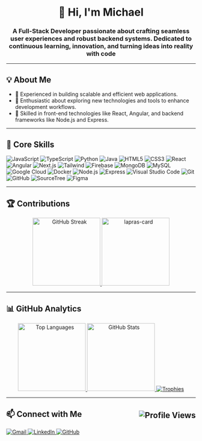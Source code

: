 <h1 align="center">👋 Hi, I'm Michael</h1>

<h3 align="center">
  A Full-Stack Developer passionate about crafting seamless user experiences and robust backend systems. 
  Dedicated to continuous learning, innovation, and turning ideas into reality with code
</h3>

---

<h2 align="left">💡 About Me</h2>
<ul align="left">
  <li>🔧 Experienced in building scalable and efficient web applications.</li>
  <li>🚀 Enthusiastic about exploring new technologies and tools to enhance development workflows.</li>
  <li>🌟 Skilled in front-end technologies like React, Angular, and backend frameworks like Node.js and Express.</li>
</ul>

---

<h2 align="left">🌟 Core Skills</h2>
<p align="left">
  <img src="https://img.shields.io/badge/JavaScript-F7DF1E?style=for-the-badge&logo=javascript&logoColor=black" alt="JavaScript" />
  <img src="https://img.shields.io/badge/TypeScript-3178C6?style=for-the-badge&logo=typescript&logoColor=white" alt="TypeScript" />
  <img src="https://img.shields.io/badge/Python-4B8BBE?style=for-the-badge&logo=python&logoColor=FFD43B" alt="Python" />
  <img src="https://img.shields.io/badge/Java-ED8B00?style=for-the-badge&logo=openjdk&logoColor=white" alt="Java" />
  <img src="https://img.shields.io/badge/HTML5-E34F26?style=for-the-badge&logo=html5&logoColor=white" alt="HTML5" />
  <img src="https://img.shields.io/badge/CSS3-1572B6?style=for-the-badge&logo=css3&logoColor=white" alt="CSS3" />
  <img src="https://img.shields.io/badge/React-61DAFB?style=for-the-badge&logo=react&logoColor=black" alt="React" />
  <img src="https://img.shields.io/badge/Angular-DD0031?style=for-the-badge&logo=angular&logoColor=white" alt="Angular" />
  <img src="https://img.shields.io/badge/Next.js-000000?style=for-the-badge&logo=next.js&logoColor=white" alt="Next.js" />
  <img src="https://img.shields.io/badge/Tailwind-06B6D4?style=for-the-badge&logo=tailwindcss&logoColor=white" alt="Tailwind" />
  <img src="https://img.shields.io/badge/Firebase-FFCA28?style=for-the-badge&logo=firebase&logoColor=black" alt="Firebase" />
  <img src="https://img.shields.io/badge/MongoDB-47A248?style=for-the-badge&logo=mongodb&logoColor=white" alt="MongoDB" />
  <img src="https://img.shields.io/badge/MySQL-4479A1?style=for-the-badge&logo=mysql&logoColor=white" alt="MySQL" />
  <img src="https://img.shields.io/badge/Google%20Cloud-4285F4?style=for-the-badge&logo=googlecloud&logoColor=white" alt="Google Cloud" />
  <img src="https://img.shields.io/badge/Docker-2496ED?style=for-the-badge&logo=docker&logoColor=white" alt="Docker" />
  <img src="https://img.shields.io/badge/Node.js-339933?style=for-the-badge&logo=node.js&logoColor=white" alt="Node.js" />
  <img src="https://img.shields.io/badge/Express-000000?style=for-the-badge&logo=express&logoColor=white" alt="Express" />
  <img src="https://img.shields.io/badge/Visual%20Studio%20Code-007ACC?style=for-the-badge&logo=visual-studio-code&logoColor=white" alt="Visual Studio Code" />
  <img src="https://img.shields.io/badge/Git-F05032?style=for-the-badge&logo=git&logoColor=white" alt="Git" />
  <img src="https://img.shields.io/badge/GitHub-181717?style=for-the-badge&logo=github&logoColor=white" alt="GitHub" />
  <img src="https://img.shields.io/badge/SourceTree-0052CC?style=for-the-badge&logo=sourcetree&logoColor=white" alt="SourceTree" />
  <img src="https://img.shields.io/badge/Figma-F24E1E?style=for-the-badge&logo=figma&logoColor=white" alt="Figma" />
</p>

---

<h2 align="left">🏆 Contributions</h2>
<p align="center">
    <!--Streak-stats-->
  <a href="https://github.com/Mitchel2003?tab=repositories">
    <img height="180em" src="https://streak-stats.demolab.com?user=Mitchel2003&theme=radical&hide_border=true" alt="GitHub Streak" />
  </a>
    <!--Lapras-card-->
  <a href="https://lapras.com/public/KFSJXU0">
    <img height="180em" alt="lapras-card" src="https://lapras-card-generator.vercel.app/api/svg?e=3.28&b=3.36&i=2.46&b1=%230a0a0a&b2=%23c70000&i1=%23292929&i2=%23675b5b&l=en&u=KFSJXU0">
  </a>
</p>

---

<h2 align="left">📊 GitHub Analytics</h2>

<p align="center">
  <a href="https://github.com/Mitchel2003">
    <!--Most-used-lenguage-->
    <img height="180em" src="https://github-readme-stats.vercel.app/api/top-langs/?username=Mitchel2003&layout=compact&langs_count=8&theme=radical&hide_border=true" alt="Top Languages"/>
    <!--Github-stats-->
    <img height="180em" src="https://github-readme-stats.vercel.app/api?username=Mitchel2003&show_icons=true&theme=radical&hide_border=true&include_all_commits=true&count_private=true" alt="GitHub Stats" />
    <!--Trophies-stats-->
    <img src="https://github-profile-trophy.vercel.app/?username=Mitchel2003&theme=radical&no-frame=true&row=1&column=7" alt="Trophies" />
  </a>
</p>

---

<h2 align="left" style="display: flex; justify-content: space-between; align-items: center;">
  📫 Connect with Me
  <img align="right" src="https://komarev.com/ghpvc/?username=Mitchel2003&label=Profile%20Views&color=brightgreen" alt="Profile Views" />
</h2>

<p align="left">
  <a href="mailto:avilesmaicol.08@gmail.com">
    <img src="https://img.shields.io/badge/Gmail-D14836?style=for-the-badge&logo=gmail&logoColor=white" alt="Gmail" />
  </a>
  <a href="https://linkedin.com/in/Mitchel2003" target="_blank">
    <img src="https://img.shields.io/badge/LinkedIn-0077B5?style=for-the-badge&logo=linkedin&logoColor=white" alt="LinkedIn" />
  </a>
  <a href="https://github.com/Mitchel2003" target="_blank">
    <img src="https://img.shields.io/badge/GitHub-181717?style=for-the-badge&logo=github&logoColor=white" alt="GitHub" />
  </a>
</p>
